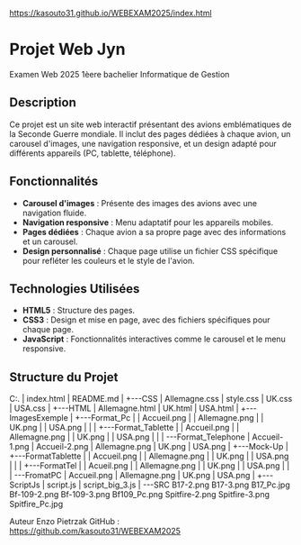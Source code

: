 https://kasouto31.github.io/WEBEXAM2025/index.html

# Projet Web Jyn
Examen Web 2025 1èere bachelier Informatique de Gestion


## Description
Ce projet est un site web interactif présentant des avions emblématiques de la Seconde Guerre mondiale. Il inclut des pages dédiées à chaque avion, un carousel d'images, une navigation responsive, et un design adapté pour différents appareils (PC, tablette, téléphone).


## Fonctionnalités
- **Carousel d'images** : Présente des images des avions avec une navigation fluide.
- **Navigation responsive** : Menu adaptatif pour les appareils mobiles.
- **Pages dédiées** : Chaque avion a sa propre page avec des informations et un carousel.
- **Design personnalisé** : Chaque page utilise un fichier CSS spécifique pour refléter les couleurs et le style de l'avion.


## Technologies Utilisées
- **HTML5** : Structure des pages.
- **CSS3** : Design et mise en page, avec des fichiers spécifiques pour chaque page.
- **JavaScript** : Fonctionnalités interactives comme le carousel et le menu responsive.


## Structure du Projet
C:.
|   index.html
|   README.md
|
+---CSS
|       Allemagne.css
|       style.css
|       UK.css
|       USA.css
|
+---HTML
|       Allemagne.html
|       UK.html
|       USA.html
|
+---ImagesExemple
|   +---Format_Pc
|   |       Accueil.png
|   |       Allemagne.png
|   |       UK.png
|   |       USA.png
|   |
|   +---Format_Tablette
|   |       Accueil.png
|   |       Allemagne.png
|   |       UK.png
|   |       USA.png
|   |
|   \---Format_Telephone
|           Accueil-1.png
|           Accueil-2.png
|           Allemagne.png
|           UK.png
|           USA.png
|
+---Mock-Up
|   +---FormatTablette
|   |       Accueil.png
|   |       Allemagne.png
|   |       UK.png
|   |       USA.png
|   |
|   +---FormatTel
|   |       Acueil.png
|   |       Allemagne.png
|   |       UK.png
|   |       USA.png
|   |
|   \---FromatPC
|           Accueil.png
|           Allemagne.png
|           UK.png
|           USA.png
|
+---ScriptJs
|       script.js
|       script_big_3.js
|
\---SRC
        B17-2.png
        B17-3.png
        B17_Pc.jpg
        Bf-109-2.png
        Bf-109-3.png
        Bf109_Pc.png
        Spitfire-2.png
        Spitfire-3.png
        Spitfire_Pc.jpg

Auteur
    Enzo Pietrzak
GitHub : https://github.com/kasouto31/WEBEXAM2025
